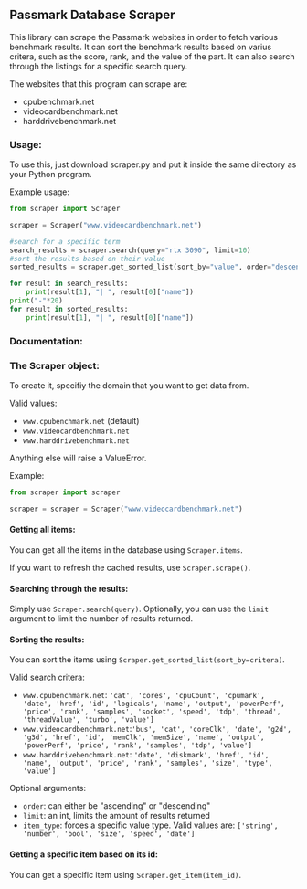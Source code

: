 ## Passmark Database Scraper

This library can scrape the Passmark websites in order to fetch various benchmark results. It can sort the benchmark results based on varius critera, such as the score, rank, and the value of the part. It can also search through the listings for a specific search query. 

The websites that this program can scrape are:
 - cpubenchmark.net
 - videocardbenchmark.net
 - harddrivebenchmark.net

### Usage:

To use this, just download scraper.py and put it inside the same directory as your Python program. 

Example usage:
```python
from scraper import Scraper

scraper = Scraper("www.videocardbenchmark.net")

#search for a specific term
search_results = scraper.search(query="rtx 3090", limit=10)
#sort the results based on their value
sorted_results = scraper.get_sorted_list(sort_by="value", order="descending", limit=20)

for result in search_results:
    print(result[1], "| ", result[0]["name"])
print("-"*20)
for result in sorted_results:
    print(result[1], "| ", result[0]["name"])
```

### Documentation:

### The Scraper object:

To create it, specifiy the domain that you want to get data from. 

Valid values:
 - `www.cpubenchmark.net` (default)
 - `www.videocardbenchmark.net`
 - `www.harddrivebenchmark.net`

Anything else will raise a ValueError.

Example: 
```python
from scraper import scraper

scraper = scraper = Scraper("www.videocardbenchmark.net")
```

#### Getting all items:

You can get all the items in the database using `Scraper.items`.

If you want to refresh the cached results, use `Scraper.scrape()`.

#### Searching through the results:

Simply use `Scraper.search(query)`. Optionally, you can use the `limit` argument to limit the number of results returned. 

#### Sorting the results:

You can sort the items using `Scraper.get_sorted_list(sort_by=critera)`.

Valid search critera:
 - `www.cpubenchmark.net`: `'cat', 'cores', 'cpuCount', 'cpumark', 'date', 'href', 'id', 'logicals', 'name', 'output', 'powerPerf', 'price', 'rank', 'samples', 'socket', 'speed', 'tdp', 'thread', 'threadValue', 'turbo', 'value']`
 - `www.videocardbenchmark.net`:`'bus', 'cat', 'coreClk', 'date', 'g2d', 'g3d', 'href', 'id', 'memClk', 'memSize', 'name', 'output', 'powerPerf', 'price', 'rank', 'samples', 'tdp', 'value']`
 - `www.harddrivebenchmark.net`: `'date', 'diskmark', 'href', 'id', 'name', 'output', 'price', 'rank', 'samples', 'size', 'type', 'value']`

Optional arguments:
 - `order`: can either be "ascending" or "descending"
 - `limit`: an int, limits the amount of results returned
 - `item_type`: forces a specific value type. Valid values are: `['string', 'number', 'bool', 'size', 'speed', 'date']`

#### Getting a specific item based on its id:

You can get a specific item using `Scraper.get_item(item_id)`.
